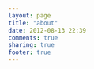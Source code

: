 ```yaml
---
layout: page
title: "about"
date: 2012-08-13 22:39
comments: true
sharing: true
footer: true
---
```

